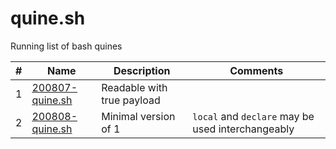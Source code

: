 # quine.sh

Running list of bash quines

|  #  |      Name       |        Description         | Comments |
| --- | --------------- | -------------------------- | -------- |
|  1  | [200807-quine.sh](https://github.com/temptemp3/quine.sh/blob/master/200807-quine.sh) | Readable with true payload | |
|  2  | [200808-quine.sh](https://github.com/temptemp3/quine.sh/blob/master/200808-quine.sh) | Minimal version of 1 | `local` and `declare` may be used interchangeably |
